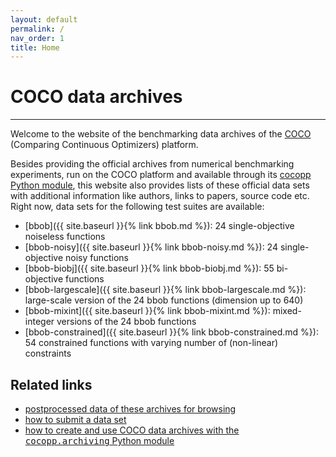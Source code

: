 ```yaml
---
layout: default
permalink: /
nav_order: 1
title: Home
---
```


# COCO data archives  #
---
Welcome to the website of the benchmarking data archives of the [COCO](https://github.com/numbbo/coco) (Comparing Continuous Optimizers) platform. 

Besides providing the official archives from numerical benchmarking experiments, run on the COCO platform and available through its [cocopp Python module](https://pypi.org/project/cocopp), this website also provides lists of these official data sets with additional information like authors, links to papers, source code etc. Right now, data sets for the following test suites are available: 

* [bbob]({{ site.baseurl }}{% link bbob.md %}): 24 single-objective noiseless functions
* [bbob-noisy]({{ site.baseurl }}{% link bbob-noisy.md %}): 24 single-objective noisy functions
* [bbob-biobj]({{ site.baseurl }}{% link bbob-biobj.md %}): 55 bi-objective functions
* [bbob-largescale]({{ site.baseurl }}{% link bbob-largescale.md %}): large-scale version of the 24 bbob functions (dimension up to 640)
* [bbob-mixint]({{ site.baseurl }}{% link bbob-mixint.md %}): mixed-integer versions of the 24 bbob functions
* [bbob-constrained]({{ site.baseurl }}{% link bbob-constrained.md %}): 54 constrained functions with varying number of (non-linear) constraints


<h2>Related links</h2>
<ul><li><a href="https://numbbo.github.io/ppdata-archive">
    postprocessed data of these archives for browsing</a>
</li><li><a href="https://github.com/numbbo/coco/blob/master/howtos/publish-a-dataset-howto.md">
  how to submit a data set</a>
</li><li>
  <a href="https://github.com/numbbo/coco/blob/master/code-postprocessing/cocopp/archiving.py">
  how to create and use COCO data archives with the <tt>cocopp.archiving</tt> Python module</a>
</li></ul>

<link rel="stylesheet" href="{{ '/assets/css/custom.css' | relative_url }}"/>
